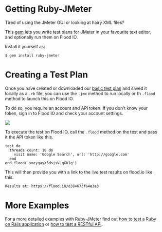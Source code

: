 # Getting Ruby-JMeter

Tired of using the JMeter GUI or looking at hairy XML files?

This [gem](https://github.com/flood-io/ruby-jmeter) lets you write test plans for JMeter in your favourite text editor, and optionally run them on Flood IO.

Install it yourself as:

```
$ gem install ruby-jmeter
```

# Creating a Test Plan

Once you have created or downloaded our [basic test plan](https://flood.io/ruby-jmeter-example.rb) and saved it locally as a `.rb` file, you can use the `.jmx` method to run locally or th `.flood` method to launch this on Flood IO.

To do so, you require an account and API token. If you don't know your token, sign in to Flood IO and check your account settings.

![](https://s3.amazonaws.com/flood-io-support/Flood_IO_2014-10-07_08-08-22.jpg)

To execute the test on Flood IO, call the `.flood` method on the test and pass it the API token like this.

```
test do
  threads count: 10 do
    visit name: 'Google Search', url: 'http://google.com'
  end
end.flood('xmzyqayX5dsjsVLqGW1q')
```

This will then provide you with a link to the live test results on flood.io like this.

`Results at: https://flood.io/d384673f64e3a3`

# More Examples

For a more detailed examples with Ruby-JMeter find out [how to test a Ruby on Rails application](https://blog.flood.io/how-to-test-a-ruby-on-rails-application-with-jmeter) or [how to test a RESTful API](https://blog.flood.io/load-testing-a-restful-api-with-ruby-jmeter).